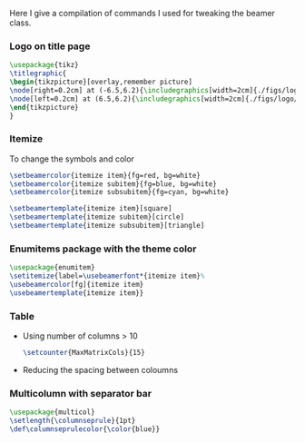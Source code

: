 Here I give a compilation of commands I used for tweaking the beamer class.
### Logo on title page 
```tex
\usepackage{tikz}
\titlegraphic{
\begin{tikzpicture}[overlay,remember picture]
\node[right=0.2cm] at (-6.5,6.2){\includegraphics[width=2cm]{./figs/logo/logo_ngri.png} }; %% current page.30
\node[left=0.2cm] at (6.5,6.2){\includegraphics[width=2cm]{./figs/logo/logo_csir.png}};
\end{tikzpicture}
}
```



### Itemize
To change the symbols and color 
```tex
\setbeamercolor{itemize item}{fg=red, bg=white}
\setbeamercolor{itemize subitem}{fg=blue, bg=white}
\setbeamercolor{itemize subsubitem}{fg=cyan, bg=white}

\setbeamertemplate{itemize item}[square]
\setbeamertemplate{itemize subitem}[circle]
\setbeamertemplate{itemize subsubitem}[triangle]
```


### Enumitems package with the theme color
```tex
\usepackage{enumitem}
\setitemize{label=\usebeamerfont*{itemize item}%
\usebeamercolor[fg]{itemize item}
\usebeamertemplate{itemize item}}
```

### Table
* Using number of columns > 10
  ```tex
  \setcounter{MaxMatrixCols}{15}
  ```
* Reducing the spacing between coloumns

### Multicolumn with separator bar
```tex
\usepackage{multicol}
\setlength{\columnseprule}{1pt}
\def\columnseprulecolor{\color{blue}}
```

